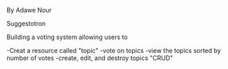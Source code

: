  By Adawe Nour 

 Suggestotron
 
 Building a voting system allowing users to

-Creat a resource called "topic"
-vote on topics
-view the topics sorted by number of votes
-create, edit, and destroy topics "CRUD"

